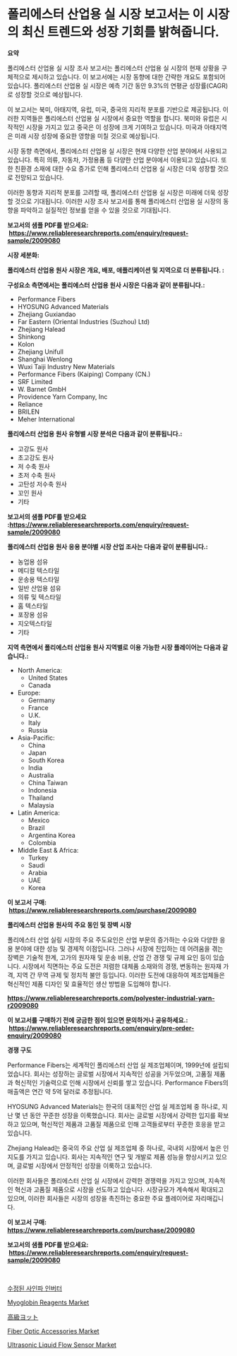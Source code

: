 <p><h1>폴리에스터 산업용 실 시장 보고서는 이 시장의 최신 트렌드와 성장 기회를 밝혀줍니다.</h1></p><p><strong>요약</strong></p>
<p><p>폴리에스터 산업용 실 시장 조사 보고서는 폴리에스터 산업용 실 시장의 현재 상황을 구체적으로 제시하고 있습니다. 이 보고서에는 시장 동향에 대한 간략한 개요도 포함되어 있습니다. 폴리에스터 산업용 실 시장은 예측 기간 동안 9.3%의 연평균 성장률(CAGR)로 성장할 것으로 예상됩니다.</p><p>이 보고서는 북미, 아태지역, 유럽, 미국, 중국의 지리적 분포를 기반으로 제공됩니다. 이러한 지역들은 폴리에스터 산업용 실 시장에서 중요한 역할을 합니다. 북미와 유럽은 시작적인 시장을 가지고 있고 중국은 이 성장에 크게 기여하고 있습니다. 미국과 아태지역은 미래 시장 성장에 중요한 영향을 미칠 것으로 예상됩니다.</p><p>시장 동향 측면에서, 폴리에스터 산업용 실 시장은 현재 다양한 산업 분야에서 사용되고 있습니다. 특히 의류, 자동차, 가정용품 등 다양한 산업 분야에서 이용되고 있습니다. 또한 친환경 소재에 대한 수요 증가로 인해 폴리에스터 산업용 실 시장은 더욱 성장할 것으로 전망되고 있습니다.</p><p>이러한 동향과 지리적 분포를 고려할 때, 폴리에스터 산업용 실 시장은 미래에 더욱 성장할 것으로 기대됩니다. 이러한 시장 조사 보고서를 통해 폴리에스터 산업용 실 시장의 동향을 파악하고 실질적인 정보를 얻을 수 있을 것으로 기대됩니다.</p></p>
<p><strong>보고서의 샘플 PDF를 받으세요: &nbsp;<a href="https://www.reliableresearchreports.com/enquiry/request-sample/2009080">https://www.reliableresearchreports.com/enquiry/request-sample/2009080</a></strong></p>
<p><strong>시장 세분화:</strong></p>
<p><strong> 폴리에스터 산업용 원사 시장은 개요, 배포, 애플리케이션 및 지역으로 더 분류됩니다. :</strong></p>
<p><strong>구성요소 측면에서는 폴리에스터 산업용 원사 시장은 다음과 같이 분류됩니다.:</strong></p>
<p><ul><li>Performance Fibers</li><li>HYOSUNG Advanced Materials</li><li>Zhejiang Guxiandao</li><li>Far Eastern (Oriental Industries (Suzhou) Ltd)</li><li>Zhejiang Halead</li><li>Shinkong</li><li>Kolon</li><li>Zhejiang Unifull</li><li>Shanghai Wenlong</li><li>Wuxi Taiji Industry New Materials</li><li>Performance Fibers (Kaiping) Company (CN.)</li><li>SRF Limited</li><li>W. Barnet GmbH</li><li>Providence Yarn Company, Inc</li><li>Reliance</li><li>BRILEN</li><li>Meher International</li></ul></p>
<p><strong> 폴리에스터 산업용 원사 유형별 시장 분석은 다음과 같이 분류됩니다.:</strong></p>
<p><ul><li>고강도 원사</li><li>초고강도 원사</li><li>저 수축 원사</li><li>초저 수축 원사</li><li>고탄성 저수축 원사</li><li>꼬인 원사</li><li>기타</li></ul></p>
<p><strong>보고서의 샘플 PDF를 받으세요 :<a href="https://www.reliableresearchreports.com/enquiry/request-sample/2009080">https://www.reliableresearchreports.com/enquiry/request-sample/2009080</a></strong></p>
<p><strong> 폴리에스터 산업용 원사 응용 분야별 시장 산업 조사는 다음과 같이 분류됩니다.:</strong></p>
<p><ul><li>농업용 섬유</li><li>메디컬 텍스타일</li><li>운송용 텍스타일</li><li>일반 산업용 섬유</li><li>의류 및 텍스타일</li><li>홈 텍스타일</li><li>포장용 섬유</li><li>지오텍스타일</li><li>기타</li></ul></p>
<p><strong>지역 측면에서 폴리에스터 산업용 원사 지역별로 이용 가능한 시장 플레이어는 다음과 같습니다.:</strong></p>
<p><ul>
    <li>
        North America:
        <ul>
            <li>United States</li>
            <li>Canada</li>
        </ul>
    </li>
    <li>
        Europe:
        <ul>
            <li>Germany</li>
            <li>France</li>
            <li>U.K.</li>
            <li>Italy</li>
            <li>Russia</li>
        </ul>
    </li>
    <li>
        Asia-Pacific:
        <ul>
            <li>China</li>
            <li>Japan</li>
            <li>South Korea</li>
            <li>India</li>
            <li>Australia</li>
            <li>China Taiwan</li>
            <li>Indonesia</li>
            <li>Thailand</li>
            <li>Malaysia</li>
        </ul>
    </li>
    <li>
        Latin America:
        <ul>
            <li>Mexico</li>
            <li>Brazil</li>
            <li>Argentina Korea</li>
            <li>Colombia</li>
        </ul>
    </li>
    <li>
        Middle East & Africa:
        <ul>
            <li>Turkey</li>
            <li>Saudi</li>
            <li>Arabia</li>
            <li>UAE</li>
            <li>Korea</li>
        </ul>
    </li>
    </ul></p>
<p><strong>이 보고서 구매: &nbsp;<a href="https://www.reliableresearchreports.com/purchase/2009080">https://www.reliableresearchreports.com/purchase/2009080</a></strong></p>
<p><strong>폴리에스터 산업용 원사의 주요 동인 및 장벽 시장</strong></p>
<p><p>폴리에스터 산업 실링 시장의 주요 주도요인은 산업 부문의 증가하는 수요와 다양한 응용 분야에 대한 성능 및 경제적 이점입니다. 그러나 시장에 진입하는 데 어려움을 겪는 장벽은 기술적 한계, 고가의 원자재 및 운송 비용, 산업 간 경쟁 및 규제 요인 등이 있습니다. 시장에서 직면하는 주요 도전은 저렴한 대체품 소재와의 경쟁, 변동하는 원자재 가격, 지역 간 무역 규제 및 정치적 불안 등입니다. 이러한 도전에 대응하여 제조업체들은 혁신적인 제품 디자인 및 효율적인 생산 방법을 도입해야 합니다.</p></p>
<p><strong><a href="https://www.reliableresearchreports.com/polyester-industrial-yarn-r2009080">https://www.reliableresearchreports.com/polyester-industrial-yarn-r2009080</a></strong></p>
<p><strong>이 보고서를 구매하기 전에 궁금한 점이 있으면 문의하거나 공유하세요.: &nbsp;<a href="https://www.reliableresearchreports.com/enquiry/pre-order-enquiry/2009080">https://www.reliableresearchreports.com/enquiry/pre-order-enquiry/2009080</a></strong></p>
<p><strong>경쟁 구도</strong></p>
<p><p>Performance Fibers는 세계적인 폴리에스터 산업 실 제조업체이며, 1999년에 설립되었습니다. 회사는 성장하는 글로벌 시장에서 지속적인 성공을 거두었으며, 고품질 제품과 혁신적인 기술력으로 인해 시장에서 신뢰를 쌓고 있습니다. Performance Fibers의 매출액은 연간 약 5억 달러로 추정됩니다.</p><p>HYOSUNG Advanced Materials는 한국의 대표적인 산업 실 제조업체 중 하나로, 지난 몇 년 동안 꾸준한 성장을 이룩했습니다. 회사는 글로벌 시장에서 강력한 입지를 확보하고 있으며, 혁신적인 제품과 고품질 제품으로 인해 고객들로부터 꾸준한 호응을 받고 있습니다.</p><p>Zhejiang Halead는 중국의 주요 산업 실 제조업체 중 하나로, 국내외 시장에서 높은 인지도를 가지고 있습니다. 회사는 지속적인 연구 및 개발로 제품 성능을 향상시키고 있으며, 글로벌 시장에서 안정적인 성장을 이룩하고 있습니다.</p><p>이러한 회사들은 폴리에스터 산업 실 시장에서 강력한 경쟁력을 가지고 있으며, 지속적인 혁신과 고품질 제품으로 시장을 선도하고 있습니다. 시장규모가 계속해서 확대되고 있으며, 이러한 회사들은 시장의 성장을 촉진하는 중요한 주요 플레이어로 자리매깁니다.</p></p>
<p><strong>이 보고서 구매: &nbsp; <a href="https://www.reliableresearchreports.com/purchase/2009080">https://www.reliableresearchreports.com/purchase/2009080</a></strong></p>
<p><strong>보고서의 샘플 PDF를 받으세요: &nbsp;<a href="https://www.reliableresearchreports.com/enquiry/request-sample/2009080">https://www.reliableresearchreports.com/enquiry/request-sample/2009080</a></strong><strong></strong></p>
<p>&nbsp;</p>
<p><p><a href="https://github.com/chupp85/Market-Research-Report-List-1/blob/main/996378354375.md">수정된 사인파 인버터</a></p><p><a href="https://github.com/nathandecarvalho/Market-Research-Report-List-3/blob/main/myoglobin-reagents-market.md">Myoglobin Reagents Market</a></p><p><a href="https://github.com/Fatimaklein1/Market-Research-Report-List-1/blob/main/807080056275.md">高級ヨット</a></p><p><a href="https://www.linkedin.com/pulse/fiber-optic-accessories-market-analysis-sze-forecasted-period-tmdjc">Fiber Optic Accessories Market</a></p><p><a href="https://www.linkedin.com/pulse/ultrasonic-liquid-flow-sensor-market-analysis-sze-forecasted-q8jae">Ultrasonic Liquid Flow Sensor Market</a></p></p>